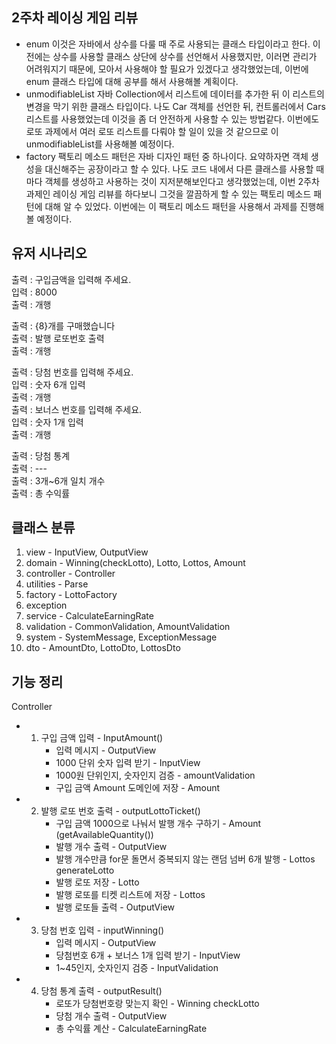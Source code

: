 ## 2주차 레이싱 게임 리뷰
- enum
  이것은 자바에서 상수를 다룰 때 주로 사용되는 클래스 타입이라고 한다. 이전에는 상수를 사용할 클래스 상단에
  상수를 선언해서 사용했지만, 이러면 관리가 어려워지기 때문에, 모아서 사용해야 할 필요가 있겠다고 생각했었는데,
  이번에 enum 클래스 타입에 대해 공부를 해서 사용해볼 계획이다. 
- unmodifiableList
  자바 Collection에서 리스트에 데이터를 추가한 뒤 이 리스트의 변경을 막기 위한 클래스 타입이다.
  나도 Car 객체를 선언한 뒤, 컨트롤러에서 Cars 리스트를 사용했었는데 이것을 좀 더 안전하게 사용할 수 있는 방법같다.
  이번에도 로또 과제에서 여러 로또 리스트를 다뤄야 할 일이 있을 것 같으므로 이 unmodifiableList를 사용해볼 예정이다.
- factory
  팩토리 메소드 패턴은 자바 디자인 패턴 중 하나이다. 요약하자면 객체 생성을 대신해주는 공장이라고 할 수 있다.
  나도 코드 내에서 다른 클래스를 사용할 때마다 객체를 생성하고 사용하는 것이 지저분해보인다고 생각했었는데,
  이번 2주차 과제인 레이싱 게임 리뷰를 하다보니 그것을 깔끔하게 할 수 있는 팩토리 메소드 패턴에 대해 알 수 있었다.
  이번에는 이 팩토리 메소드 패턴을 사용해서 과제를 진행해 볼 예정이다.

## 유저 시나리오
출력 : 구입금액을 입력해 주세요.  
입력 : 8000   
출력 : 개행  

출력 : {8}개를 구매했습니다  
출력 : 발행 로또번호 출력  
출력 : 개행  

출력 : 당첨 번호를 입력해 주세요.  
입력 : 숫자 6개 입력  
출력 : 개행  
출력 : 보너스 번호를 입력해 주세요.  
입력 : 숫자 1개 입력  
출력 : 개행  
 
출력 : 당첨 통계  
출력 : ---  
출력 : 3개~6개 일치 개수  
출력 : 총 수익률  

## 클래스 분류
1. view - InputView, OutputView  
2. domain - Winning(checkLotto), Lotto, Lottos, Amount  
3. controller - Controller 
4. utilities - Parse
5. factory - LottoFactory 
6. exception 
7. service -  CalculateEarningRate  
8. validation - CommonValidation, AmountValidation
9. system - SystemMessage, ExceptionMessage
10. dto - AmountDto, LottoDto, LottosDto

## 기능 정리
Controller
- 1. 구입 금액 입력 - InputAmount()  
       - 입력 메시지 - OutputView  
       - 1000 단위 숫자 입력 받기 - InputView  
       - 1000원 단위인지, 숫자인지 검증 - amountValidation
       - 구입 금액 Amount 도메인에 저장 - Amount
          
- 2. 발행 로또 번호 출력 - outputLottoTicket()
       - 구입 금액 1000으로 나눠서 발행 개수 구하기 - Amount (getAvailableQuantity())
       - 발행 개수 출력 - OutputView
       - 발행 개수만큼 for문 돌면서 중복되지 않는 랜덤 넘버 6개 발행 - Lottos generateLotto
       - 발행 로또 저장 - Lotto
       - 발행 로또를 티켓 리스트에 저장 - Lottos
       - 발행 로또들 출력 - OutputView
    
- 3. 당첨 번호 입력 - inputWinning()
       - 입력 메시지 - OutputView
       - 당첨번호 6개 + 보너스 1개 입력 받기 - InputView
       - 1~45인지, 숫자인지 검증 - InputValidation
        
- 4. 당첨 통계 출력 - outputResult()
       - 로또가 당첨번호랑 맞는지 확인 - Winning checkLotto
       - 당첨 개수 출력 - OutputView
       - 총 수익률 계산 - CalculateEarningRate

